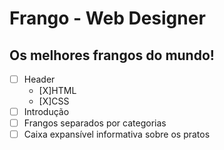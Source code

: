 # Frango - Web Designer

## Os melhores frangos do mundo!

- [ ] Header
    - [X]HTML
    - [X]CSS
- [ ] Introdução
- [ ] Frangos separados por categorias
- [ ] Caixa expansível informativa sobre os pratos 